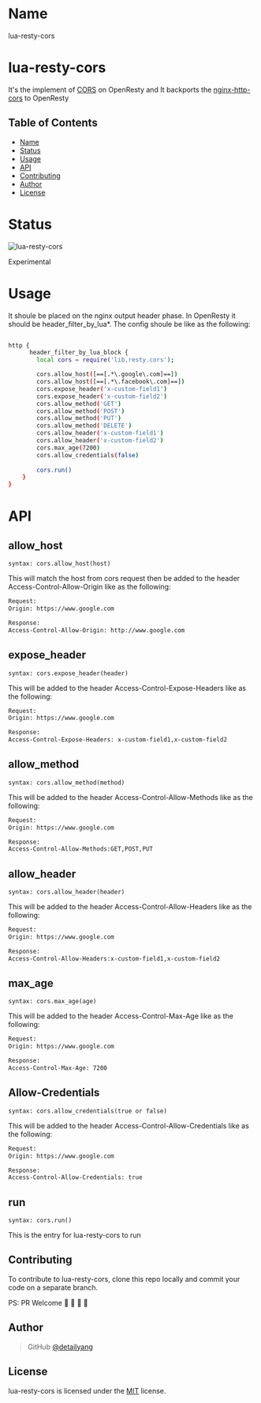 Name
====
lua-resty-cors

# lua-resty-cors
It's the implement of [CORS](https://developer.mozilla.org/en-US/docs/Web/HTTP/Access_control_CORS) on OpenResty and 
It backports the [nginx-http-cors](https://github.com/x-v8/ngx_http_cors_filter) to OpenResty

Table of Contents
-----------------
* [Name](#name)
* [Status](#status)
* [Usage](#usage)
* [API](#api)
* [Contributing](#contributing)
* [Author](#author)
* [License](#license)


Status
====
![lua-resty-cors](https://travis-ci.org/detailyang/lua-resty-cors.svg?branch=master)

Experimental

Usage
====
It shoule be placed on the nginx output header phase. In OpenResty it should be header_filter_by_lua\*. The config shoule be like as the following:

````bash

http {
      header_filter_by_lua_block {
        local cors = require('lib.resty.cors');

        cors.allow_host([==[.*\.google\.com]==])
        cors.allow_host([==[.*\.facebook\.com]==])
        cors.expose_header('x-custom-field1')
        cors.expose_header('x-custom-field2')
        cors.allow_method('GET')
        cors.allow_method('POST')
        cors.allow_method('PUT')
        cors.allow_method('DELETE')
        cors.allow_header('x-custom-field1')
        cors.allow_header('x-custom-field2')
        cors.max_age(7200)
        cors.allow_credentials(false)
        
        cors.run()
    }
}
````

API
====

allow_host
---
`syntax: cors.allow_host(host)`

This will match the host from cors request then be added to the header Access-Control-Allow-Origin like as the following:

````bash
Request:
Origin: https://www.google.com

Response:
Access-Control-Allow-Origin: http://www.google.com
````

expose_header
---
`syntax: cors.expose_header(header)`

This will be added to the header Access-Control-Expose-Headers like as the following:

````bash
Request:
Origin: https://www.google.com

Response:
Access-Control-Expose-Headers: x-custom-field1,x-custom-field2
````

allow_method
---
`syntax: cors.allow_method(method)`

This will be added to the header Access-Control-Allow-Methods like as the following:

````bash
Request:
Origin: https://www.google.com

Response:
Access-Control-Allow-Methods:GET,POST,PUT
````

allow_header
---
`syntax: cors.allow_header(header)`

This will be added to the header Access-Control-Allow-Headers like as the following:

````bash
Request:
Origin: https://www.google.com

Response:
Access-Control-Allow-Headers:x-custom-field1,x-custom-field2
````

max_age
---
`syntax: cors.max_age(age)`

This will be added to the header Access-Control-Max-Age like as the following:

````bash
Request:
Origin: https://www.google.com

Response:
Access-Control-Max-Age: 7200
````

Allow-Credentials
---
`syntax: cors.allow_credentials(true or false)`

This will be added to the header Access-Control-Allow-Credentials like as the following:

````bash
Request:
Origin: https://www.google.com

Response:
Access-Control-Allow-Credentials: true
````

run
---
`syntax: cors.run()`

This is the entry for lua-resty-cors to run


Contributing
------------

To contribute to lua-resty-cors, clone this repo locally and commit your code on a separate branch.

PS: PR Welcome :rocket: :rocket: :rocket: :rocket:


Author
------

> GitHub [@detailyang](https://github.com/detailyang)

License
-------
lua-resty-cors is licensed under the [MIT] license.

[MIT]: https://github.com/detailyang/ybw/blob/master/licenses/MIT
